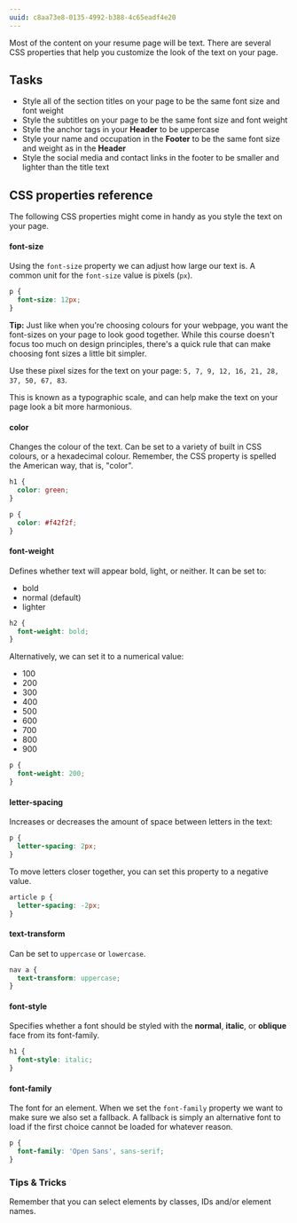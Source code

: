 ```yaml
---
uuid: c8aa73e8-0135-4992-b388-4c65eadf4e20
---
```


Most of the content on your resume page will be text. There are several CSS properties that help
you customize the look of the text on your page.

## Tasks

- Style all of the section titles on your page to be the same font size and font weight
- Style the subtitles on your page to be the same font size and font weight
- Style the anchor tags in your **Header** to be uppercase
- Style your name and occupation in the **Footer** to be the same font size and weight as in the **Header**
- Style the social media and contact links in the footer to be smaller and lighter than the title text


## CSS properties reference

The following CSS properties might come in handy as you style the text on your page.

#### font-size

Using the `font-size` property we can adjust how large our text is. A common unit for the `font-size` value is pixels (`px`).

```css
p {
  font-size: 12px;
}
```

**Tip:** Just like when you're choosing colours for your webpage, you want the font-sizes on your page to look good together. While this course doesn't focus too much on design principles, there's a quick rule that can make choosing font sizes a little bit simpler.

Use these pixel sizes for the text on your page:
`5, 7, 9, 12, 16, 21, 28, 37, 50, 67, 83`.

This is known as a typographic scale, and can help make the text on your page look a bit more harmonious.

#### color

Changes the colour of the text. Can be set to a variety of built in CSS colours, or a hexadecimal colour. Remember, the CSS property is spelled the American way, that is, "color".

```css
h1 {
  color: green;
}
```

```css
p {
  color: #f42f2f;
}
```

#### font-weight

Defines whether text will appear bold, light, or neither. It can be set to:

- bold
- normal (default)
- lighter

```css
h2 {
  font-weight: bold;
}
```

Alternatively, we can set it to a numerical value:

- 100
- 200
- 300
- 400
- 500
- 600
- 700
- 800
- 900

```css
p {
  font-weight: 200;
}
```


#### letter-spacing

Increases or decreases the amount of space between letters in the text:

```css
p {
  letter-spacing: 2px;
}
```

To move letters closer together, you can set this property to a negative value.

```css
article p {
  letter-spacing: -2px;
}
```

#### text-transform

Can be set to `uppercase` or `lowercase`.

```css
nav a {
  text-transform: uppercase;
}
```

#### font-style
Specifies whether a font should be styled with the **normal**, **italic**, or **oblique** face from its font-family.

```css
h1 {
  font-style: italic;
}
```

#### font-family

The font for an element. When we set the `font-family` property we want to make sure we also set a fallback. A fallback is simply an alternative font to load if the first choice cannot be loaded for whatever reason.

```css
p {
  font-family: 'Open Sans', sans-serif;
}
```

### Tips & Tricks

Remember that you can select elements by classes, IDs and/or element names.
